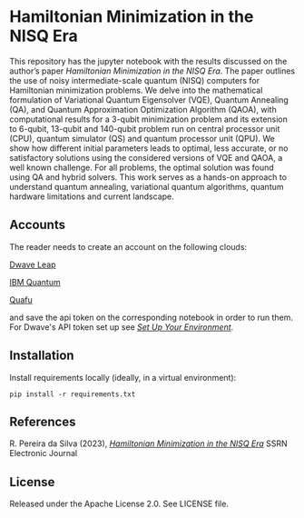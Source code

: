 # Hamiltonian Minimization in the NISQ Era

This repository has the jupyter notebook with the results discussed on the author’s paper _Hamiltonian Minimization in the NISQ Era_. The paper outlines the use of noisy intermediate-scale quantum (NISQ) computers for Hamiltonian minimization problems. We delve into the mathematical formulation of Variational Quantum Eigensolver (VQE), Quantum Annealing (QA), and Quantum Approximation Optimization Algorithm (QAOA), with computational results for a 3-qubit minimization problem and its extension to 6-qubit, 13-qubit and 140-qubit problem run on central processor unit (CPU), quantum simulator (QS) and quantum processor unit (QPU). We show how different initial parameters leads to optimal, less accurate, or no satisfactory solutions using the considered versions of VQE and QAOA, a well known challenge. For all problems, the optimal solution was found using QA and hybrid solvers. This work serves as a hands-on approach to understand quantum annealing, variational quantum
algorithms, quantum hardware limitations and current landscape.


## Accounts

The reader needs to create an account on the following clouds:

 [Dwave Leap](https://cloud.dwavesys.com/leap/login/?next=/leap/)

 [IBM Quantum](https://quantum.ibm.com/)

 [Quafu](https://quafu.baqis.ac.cn/#/home)

and save the api token on the corresponding notebook in order to run them. For Dwave's API token set up see [_Set Up Your Environment_](https://docs.ocean.dwavesys.com/en/latest/overview/install.html).


## Installation

Install requirements locally (ideally, in a virtual environment):

    pip install -r requirements.txt


## References

R. Pereira da Silva (2023), [_Hamiltonian Minimization in the NISQ Era_](https://papers.ssrn.com/sol3/papers.cfm?abstract_id=4501788) SSRN Electronic Journal

## License

Released under the Apache License 2.0. See LICENSE file.
